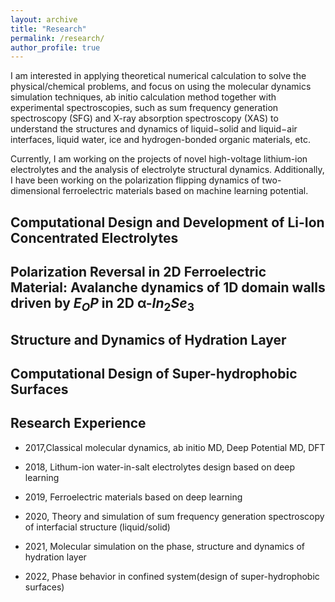 ```yaml
---
layout: archive
title: "Research"
permalink: /research/
author_profile: true
---
```


I am interested in applying theoretical numerical calculation to solve the physical/chemical problems, and focus on using the molecular dynamics simulation techniques, ab initio calculation method together with experimental spectroscopies, such as sum frequency generation spectroscopy (SFG) and X-ray absorption spectroscopy (XAS) to understand the structures and dynamics of liquid−solid and liquid−air interfaces, liquid water, ice and hydrogen-bonded organic materials, etc.

Currently, I am working on the projects of novel high-voltage lithium-ion electrolytes and the analysis of electrolyte structural dynamics. Additionally, I have been working on the polarization flipping dynamics of two-dimensional ferroelectric materials based on machine learning potential.

## Computational Design and Development of Li-Ion Concentrated Electrolytes

## Polarization Reversal in 2D Ferroelectric Material: Avalanche dynamics of 1D domain walls driven by $E_OP$ in 2D α-$In_2$$Se_3$


## Structure and Dynamics of Hydration Layer

## Computational Design of Super-hydrophobic Surfaces



## Research Experience

* 2017,Classical molecular dynamics, ab initio MD, Deep Potential MD, DFT  

* 2018, Lithum-ion water-in-salt electrolytes design based on deep learning  

* 2019, Ferroelectric materials based on deep learning  

* 2020, Theory and simulation of sum frequency generation spectroscopy of interfacial structure (liquid/solid)  

* 2021, Molecular simulation on the phase, structure and dynamics of hydration layer  

* 2022, Phase behavior in confined system(design of super-hydrophobic surfaces)
